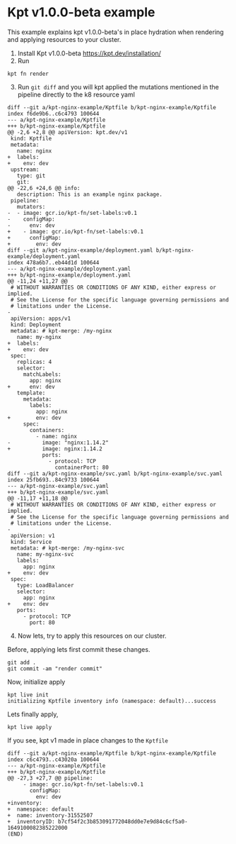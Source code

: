 # Kpt v1.0.0-beta example

This example explains kpt v1.0.0-beta's in place hydration when rendering and applying resources
to your cluster.

1) Install Kpt v1.0.0-beta https://kpt.dev/installation/
2) Run
```shell
kpt fn render
```
3) Run `git diff` and you will kpt applied the mutations mentioned in the pipeline
directly to the k8 resource yaml

```shell
diff --git a/kpt-nginx-example/Kptfile b/kpt-nginx-example/Kptfile
index f6de9b6..c6c4793 100644
--- a/kpt-nginx-example/Kptfile
+++ b/kpt-nginx-example/Kptfile
@@ -2,6 +2,8 @@ apiVersion: kpt.dev/v1
 kind: Kptfile
 metadata:
   name: nginx
+  labels:
+    env: dev
 upstream:
   type: git
   git:
@@ -22,6 +24,6 @@ info:
   description: This is an example nginx package.
 pipeline:
   mutators:
-  - image: gcr.io/kpt-fn/set-labels:v0.1
-    configMap:
-      env: dev
+    - image: gcr.io/kpt-fn/set-labels:v0.1
+      configMap:
+        env: dev
diff --git a/kpt-nginx-example/deployment.yaml b/kpt-nginx-example/deployment.yaml
index 478a6b7..eb44d1d 100644
--- a/kpt-nginx-example/deployment.yaml
+++ b/kpt-nginx-example/deployment.yaml
@@ -11,24 +11,27 @@
 # WITHOUT WARRANTIES OR CONDITIONS OF ANY KIND, either express or implied.
 # See the License for the specific language governing permissions and
 # limitations under the License.
-
 apiVersion: apps/v1
 kind: Deployment
 metadata: # kpt-merge: /my-nginx
   name: my-nginx
+  labels:
+    env: dev
 spec:
   replicas: 4
   selector:
     matchLabels:
       app: nginx
+      env: dev
   template:
     metadata:
       labels:
         app: nginx
+        env: dev
     spec:
       containers:
         - name: nginx
-          image: "nginx:1.14.2"
+          image: nginx:1.14.2
           ports:
             - protocol: TCP
               containerPort: 80
diff --git a/kpt-nginx-example/svc.yaml b/kpt-nginx-example/svc.yaml
index 25fb693..84c9733 100644
--- a/kpt-nginx-example/svc.yaml
+++ b/kpt-nginx-example/svc.yaml
@@ -11,17 +11,18 @@
 # WITHOUT WARRANTIES OR CONDITIONS OF ANY KIND, either express or implied.
 # See the License for the specific language governing permissions and
 # limitations under the License.
-
 apiVersion: v1
 kind: Service
 metadata: # kpt-merge: /my-nginx-svc
   name: my-nginx-svc
   labels:
     app: nginx
+    env: dev
 spec:
   type: LoadBalancer
   selector:
     app: nginx
+    env: dev
   ports:
     - protocol: TCP
       port: 80
```

4) Now lets, try to apply this resources on our cluster.

Before, applying lets first commit these changes. 

```shell
git add . 
git commit -am "render commit"

```

Now, initialize apply

```shell
kpt live init  
initializing Kptfile inventory info (namespace: default)...success
```

Lets finally apply, 

```shell
kpt live apply
```

If you see, kpt v1 made in place changes to the `Kptfile`

```shell
diff --git a/kpt-nginx-example/Kptfile b/kpt-nginx-example/Kptfile
index c6c4793..c43020a 100644
--- a/kpt-nginx-example/Kptfile
+++ b/kpt-nginx-example/Kptfile
@@ -27,3 +27,7 @@ pipeline:
     - image: gcr.io/kpt-fn/set-labels:v0.1
       configMap:
         env: dev
+inventory:
+  namespace: default
+  name: inventory-31552507
+  inventoryID: b7cf54f2c3b853091772048dd0e7e9d84c6cf5a0-1649100082385222000
(END)
```
